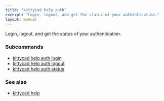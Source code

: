 ```yaml
---
title: "kittycad help auth"
excerpt: "Login, logout, and get the status of your authentication."
layout: manual
---
```


Login, logout, and get the status of your authentication.

### Subcommands

* [kittycad help auth login](./kittycad_help_auth_login)
* [kittycad help auth logout](./kittycad_help_auth_logout)
* [kittycad help auth status](./kittycad_help_auth_status)

### See also

* [kittycad help](./kittycad_help)